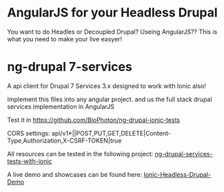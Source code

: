 # AngularJS for your Headless Drupal 

You want to do Headles or Decoupled Drupal? Useing AngularJS??
This is what you need to make your live easyer!

# ng-drupal 7-services
A api client for Drupal 7 Services 3.x designed to work with Ionic also!

Implement this files into any angular project. and us the full stack drupal services implementation in AngularJS

Test it in https://github.com/BioPhoton/ng-drupal-ionic-tests

CORS settings:
api/v1*|<mirror>|POST,PUT,GET,DELETE|Content-Type,Authorization,X-CSRF-TOKEN|true

All resources can be tested in the following project: [ng-drupal-services-tests-with-ionic](https://github.com/BioPhoton/ng-drupal-services-tests-with-ionic)

A live demo and showcases can be found here: [Ionic-Headless-Drupal-Demo](https://github.com/BioPhoton/Ionic-Drupal-Client-Demo)
